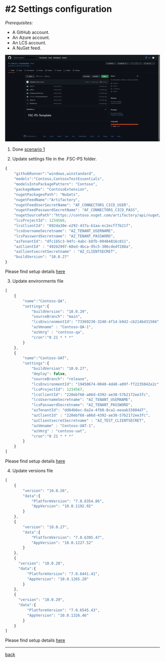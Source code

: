 # #2 Settings configuration
*Prerequisites:* 
- A GitHub account.
- An Azure account.
- An LCS account.
- A NuGet feed.

![Created repo](/Scenarios/images/2a.png)
1. Done [scenario 1](SetupRepo.md)

2. Update settings file in the .FSC-PS folder.
~~~javascript
{
    "githubRunner":"windows,winstandard",
    "models":"Contoso,ContosoTestEssentials",
    "modelsIntoPackagePattern": "Contoso",
    "packageName": "ContosoExtension",
    "nugetPackagesPath": "NuGets",
    "nugetFeedName":"Artifactory",
    "nugetFeedUserSecretName": "AF_CONNECTORS_CICD_USER",
    "nugetFeedPasswordSecretName": "AF_CONNECTORS_CICD_PASS",
    "nugetSourcePath":"https://contoso.nuget.com/artifactory/api/nuget/connector-nuget-local",
    "lcsProjectId": 1234566,
    "lcsClientId": "892da30e-e292-437a-b1aa-ec2ecff7b21f",
    "lcsUsernameSecretname": "AZ_TENANT_USERNAME",
    "lcsPasswordSecretname": "AZ_TENANT_PASSWORD",
    "azTenantId": "dfc1b5c3-94fc-4abc-b8fb-09484816c011",
    "azClientId" : "492b2997-68ed-4bca-95c5-306cdedf288a",
    "azClientsecretSecretname" : "AZ_CLIENTSECRET",
    "buildVersion": "10.0.27"
}
~~~
Please find setup details [here](settings.md)

3. Update environments file
~~~javascript
[
    {
        "name":"Contoso-QA",
        "settings":{
            "buildVersion": "10.0.29",
            "sourceBranch": "main",
            "lcsEnvironmentId": "73369230-3240-4f14-b9d2-cb214bd31504",
            "azVmname" : "Contoso-QA-1",
            "azVmrg" : "contoso-qa",
            "cron":"0 21 * * *"
        }
    },
    {
        "name":"Contoso-UAT",
        "settings":{
            "buildVersion": "10.0.27",
            "deploy": false,
            "sourceBranch": "release",
            "lcsEnvironmentId": "19450674-0040-4d48-a09f-ff2235042e2c",
            "lcsProjectId": 1234567,
            "lcsClientId": "220ebf68-a86d-4392-ae38-57b2172ee3fc",
            "lcsUsernameSecretname": "AZ_TENANT_USERNAME",
            "lcsPasswordSecretname": "AZ_TENANT_PASSWORD",
            "azTenantId": "dd64b6ec-0a2a-4f60-8ca1-eeaab33884d7",
            "azClientId" : "220ebf68-a86d-4392-ae38-57b2172ee3fc",
            "azClientsecretSecretname" : "AZ_TEST_CLIENTSECRET",
            "azVmname" : "Contoso-UAT-1",
            "azVmrg" : "contoso-uat",
            "cron":"0 21 * * *"
        }
    }
]
~~~
Please find setup details [here](settings.md)

4. Update versions file
~~~javascript
[
    {
        "version": "10.0.26",
        "data":{
            "PlatformVersion": "7.0.6354.86",
            "AppVersion": "10.0.1192.92"
        }
    },
    {
        "version": "10.0.27",
        "data":{
            "PlatformVersion": "7.0.6395.47",
            "AppVersion": "10.0.1227.52"
        }
    },
    {
      "version": "10.0.28",
      "data":{
          "PlatformVersion": "7.0.6441.41",
          "AppVersion": "10.0.1265.20"
        }
    },
    {
      "version": "10.0.29",
      "data":{
          "PlatformVersion": "7.0.6545.43",
          "AppVersion": "10.0.1326.46"
        }
    }
]
~~~
Please find setup details [here](settings.md)


---
[back](/README.md)